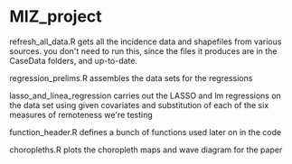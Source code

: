 # MIZ_project

refresh_all_data.R gets all the incidence data and shapefiles from various sources. you don't need to run this, since the files it produces are in the CaseData folders, and up-to-date.

regression_prelims.R assembles the data sets for the regressions

lasso_and_linea_regression carries out the LASSO and lm regressions on the data set using given covariates and substitution of each of the six measures of remoteness we're testing

function_header.R defines a bunch of functions used later on in the code

choropleths.R plots the choropleth maps and wave diagram for the paper

